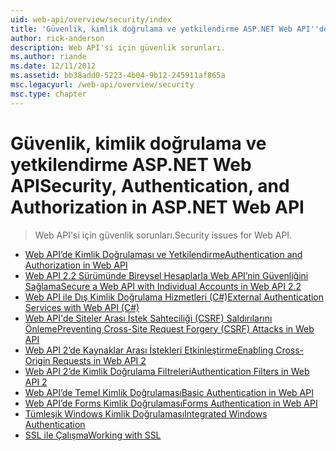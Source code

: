 ```yaml
---
uid: web-api/overview/security/index
title: 'Güvenlik, kimlik doğrulama ve yetkilendirme ASP.NET Web API''de | Microsoft Docs'
author: rick-anderson
description: Web API'si için güvenlik sorunları.
ms.author: riande
ms.date: 12/11/2012
ms.assetid: bb38add0-5223-4b04-9b12-245911af865a
msc.legacyurl: /web-api/overview/security
msc.type: chapter
---
```

<a name="security-authentication-and-authorization-in-aspnet-web-api"></a><span data-ttu-id="fe640-103">Güvenlik, kimlik doğrulama ve yetkilendirme ASP.NET Web API</span><span class="sxs-lookup"><span data-stu-id="fe640-103">Security, Authentication, and Authorization in ASP.NET Web API</span></span>
====================
> <span data-ttu-id="fe640-104">Web API'si için güvenlik sorunları.</span><span class="sxs-lookup"><span data-stu-id="fe640-104">Security issues for Web API.</span></span>


- [<span data-ttu-id="fe640-105">Web API’de Kimlik Doğrulaması ve Yetkilendirme</span><span class="sxs-lookup"><span data-stu-id="fe640-105">Authentication and Authorization in Web API</span></span>](authentication-and-authorization-in-aspnet-web-api.md)
- [<span data-ttu-id="fe640-106">Web API 2.2 Sürümünde Bireysel Hesaplarla Web API’nin Güvenliğini Sağlama</span><span class="sxs-lookup"><span data-stu-id="fe640-106">Secure a Web API with Individual Accounts in Web API 2.2</span></span>](individual-accounts-in-web-api.md)
- [<span data-ttu-id="fe640-107">Web API ile Dış Kimlik Doğrulama Hizmetleri (C#)</span><span class="sxs-lookup"><span data-stu-id="fe640-107">External Authentication Services with Web API (C#)</span></span>](external-authentication-services.md)
- [<span data-ttu-id="fe640-108">Web API'de Siteler Arası İstek Sahteciliği (CSRF) Saldırılarını Önleme</span><span class="sxs-lookup"><span data-stu-id="fe640-108">Preventing Cross-Site Request Forgery (CSRF) Attacks in Web API</span></span>](preventing-cross-site-request-forgery-csrf-attacks.md)
- [<span data-ttu-id="fe640-109">Web API 2’de Kaynaklar Arası İstekleri Etkinleştirme</span><span class="sxs-lookup"><span data-stu-id="fe640-109">Enabling Cross-Origin Requests in Web API 2</span></span>](enabling-cross-origin-requests-in-web-api.md)
- [<span data-ttu-id="fe640-110">Web API 2’de Kimlik Doğrulama Filtreleri</span><span class="sxs-lookup"><span data-stu-id="fe640-110">Authentication Filters in Web API 2</span></span>](authentication-filters.md)
- [<span data-ttu-id="fe640-111">Web API’de Temel Kimlik Doğrulaması</span><span class="sxs-lookup"><span data-stu-id="fe640-111">Basic Authentication in Web API</span></span>](basic-authentication.md)
- [<span data-ttu-id="fe640-112">Web API’de Forms Kimlik Doğrulaması</span><span class="sxs-lookup"><span data-stu-id="fe640-112">Forms Authentication in Web API</span></span>](forms-authentication.md)
- [<span data-ttu-id="fe640-113">Tümleşik Windows Kimlik Doğrulaması</span><span class="sxs-lookup"><span data-stu-id="fe640-113">Integrated Windows Authentication</span></span>](integrated-windows-authentication.md)
- [<span data-ttu-id="fe640-114">SSL ile Çalışma</span><span class="sxs-lookup"><span data-stu-id="fe640-114">Working with SSL</span></span>](working-with-ssl-in-web-api.md)
